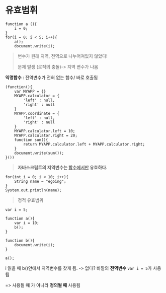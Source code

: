# 유효범휘

````
function a (){
    i = 0;
}
for(i = 0; i < 5; i++){
    a();
    document.write(i);
````

> 변수가 원래 지역, 전역으로 나누어져있지 않았다!
>
> 문제 발생 (로직의 충돌)-> 지역 변수가 나옴 



**익명함수** : 전역변수가 전혀 없는 함수/ 바로 호출됨

````
(function(){
    var MYAPP = {}
    MYAPP.calculator = {
        'left' : null,
        'right' : null
    }
    MYAPP.coordinate = {
        'left' : null,
        'right' : null
    }
    MYAPP.calculator.left = 10;
    MYAPP.calculator.right = 20;
    function sum(){
        return MYAPP.calculator.left + MYAPP.calculator.right;
    }
    document.write(sum());
}())

````



> __자바스크립트의 지역변수는 <u>함수에서만</u> 유효하다.__

````
for(int i = 0; i < 10; i++){
    String name = "egoing";
}
System.out.println(name);
````



> 정적 유효범위

````
var i = 5;
 
function a(){
    var i = 10;
    b();
}
 
function b(){
    document.write(i);
}
 
a();
````

i 읽을 때 b()안에서 지역변수를 찾게 됨. -> 없다? 바깥의 **전역변수** `var i = 5`가 사용 됨 

=> 사용될 때 가 아니라 __정의될 때__ 사용됨 


